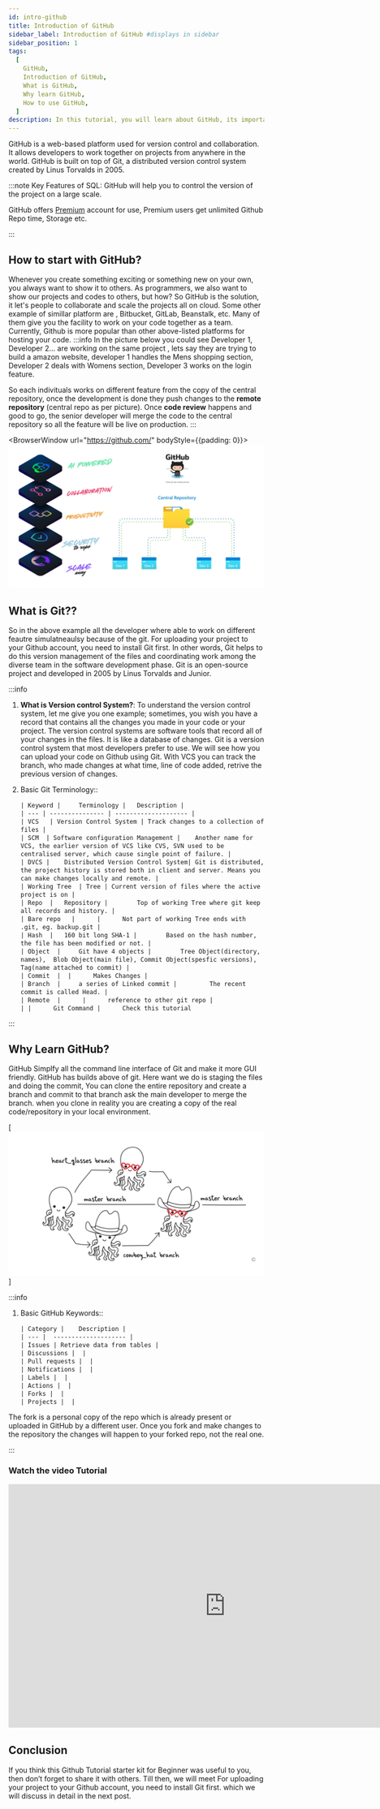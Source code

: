 ```yaml
---
id: intro-github
title: Introduction of GitHub 
sidebar_label: Introduction of GitHub #displays in sidebar
sidebar_position: 1
tags:
  [
    GitHub,
    Introduction of GitHub,
    What is GitHub,
    Why learn GitHub,
    How to use GitHub,
  ]
description: In this tutorial, you will learn about GitHub, its importance, what is GitHub from Scratch, how to use GitHub, steps to start using GitHub, and more.
---
```


GitHub is a web-based platform used for version control and collaboration. It allows developers to work together on projects from anywhere in the world. GitHub is built on top of Git, a distributed version control system created by Linus Torvalds in 2005.
<AdsComponent />

:::note
Key Features of SQL:
GitHub  will help you to control the version of the project on a large scale.

GitHub offers <a href="https://github.com/pricing">Premium</a> account for use, Premium users get unlimited Github Repo time, Storage etc. 

:::

## How to start with GitHub?

Whenever you create something exciting or something new on your own, you always want to show it to others. As programmers, we also want to show our projects and codes to others, but how? So GitHub is the solution, it let's people to collaborate and scale the projects all on cloud.  Some other example of simillar platform are , Bitbucket, GitLab, Beanstalk, etc. Many of them give you the facility to work on your code together as a team. Currently, Github is more popular than other above-listed platforms for hosting your code.
:::info
In the picture below you could see Developer 1, Developer 2... are working on the same project , lets say they are trying to build a amazon website, developer 1 handles the Mens shopping section, Developer 2 deals with Womens section, Developer 3 works on the login feature. 

So each indivituals works on different feature from the copy of the central repository, once the development is done they push changes to the **remote repository** (central repo as per picture). Once **code review** happens and good to go, the senior developer will merge the code to the central repository so all the feature will be live on production.
:::

  <BrowserWindow url="https://github.com/" bodyStyle={{padding: 0}}>    
     [![Visual Studio Code](./assets/1-Introduction-to-github.png)](https://code.visualstudio.com/)
    </BrowserWindow>



## What is Git??

So in the above example all the developer where able to work on different feautre simulatneaulsy because of the git. For uploading your project to your Github account, you need to install Git first. In other words, Git helps to do this version management of the files and coordinating work among the diverse team in the software development phase. Git is an open-source project and developed in 2005 by Linus Torvalds and Junior.


  
:::info
1.  **What is Version control System?**: To understand the version control system, let me give you one example; sometimes, you wish you have a record that contains all the changes you made in your code or your project. The version control systems are software tools that record all of your changes in the files. It is like a database of changes. Git is a version control system that most developers prefer to use. We will see how you can upload your code on Github using Git. With VCS you can track the branch, who made changes at what time, line of code added, retrive the previous version of changes. 
2.  Basic Git Terminology::

        | Keyword | 	Terminology | 	Description |
        | --- | --------------- | -------------------- |
        | VCS   | Version Control System | Track changes to a collection of files |
        | SCM  | Software configuration Management | 	Another name for VCS, the earlier version of VCS like CVS, SVN used to be centralised server, which cause single point of failure. |
        | DVCS | 	Distributed Version Control System| Git is distributed, the project history is stored both in client and server. Means you can make changes locally and remote. |
        | Working Tree  | Tree | Current version of files where the active project is on |
        | Repo  | 	Repository | 		Top of working Tree where git keep all records and history. |
        | Bare repo   | 	 | 		Not part of working Tree ends with .git, eg. backup.git |
        | Hash  | 	160 bit long SHA-1 | 		Based on the hash number, the file has been modified or not. |
        | Object  | 	Git have 4 objects | 		Tree Object(directory, names),  Blob Object(main file), Commit Object(spesfic versions), Tag(name attached to commit) |
        | Commit  |  | 		Makes Changes |
        | Branch  | 	a series of Linked commit | 		The recent commit is called Head. |
        | Remote  | 	 | 		reference to other git repo |
        | | 	 Git Command | 		Check this tutorial

:::

## Why Learn GitHub? 

GitHub Simplfy all the command line interface of Git and make it more GUI friendly. GitHub has builds above of git. Here want we do is staging the files and doing the commit, You can clone the entire repository and create a branch and commit to that branch ask the main developer to merge the branch. when you clone in reality you are creating a copy of the real code/repository in your local environment.

 [![Git Structure](./assets/2-git-strucutre.png)]
   
  
:::info
1.  Basic GitHub Keywords::

        | Category | 	Description |
        | --- |  -------------------- |
        | Issues | Retrieve data from tables |
        | Discussions |  |
        | Pull requests |  |
        | Notifications |  |
        | Labels |  |
        | Actions |  |
        | Forks |  |
        | Projects |  |


The fork is a personal copy of the repo which is already present or uploaded in GitHub by a different user. Once you fork and make changes to the repository the changes will happen to your forked repo, not the real one.

:::

<AdsComponent />

### Watch the video Tutorial
<iframe width="853" height="480" src="https://www.youtube.com/embed/GrTV59Y84S8?list=PLrLTYhoDFx-kiuFiGQqVpYYZ56pIhUW63" title="How to start with GitHub in 2024 | Beginner&#39;s Guide" frameborder="0" allow="accelerometer; autoplay; clipboard-write; encrypted-media; gyroscope; picture-in-picture; web-share" referrerpolicy="strict-origin-when-cross-origin" allowfullscreen></iframe>

<AdsComponent />

## Conclusion

If you think this Github Tutorial starter kit for Beginner was useful to you, then don’t forget to share it with others.  Till then, we will meet For uploading your project to your Github account, you need to install Git first. which we will discuss in detail in the next post.
